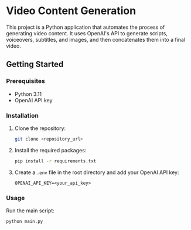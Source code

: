 # Video Content Generation

This project is a Python application that automates the process of generating video content. It uses OpenAI's API to generate scripts, voiceovers, subtitles, and images, and then concatenates them into a final video.

## Getting Started

### Prerequisites

- Python 3.11
- OpenAI API key

### Installation

1. Clone the repository:
    ```sh
    git clone <repository_url>
    ```
2. Install the required packages:
    ```sh
    pip install -r requirements.txt
    ```
3. Create a `.env` file in the root directory and add your OpenAI API key:
    ```
    OPENAI_API_KEY=<your_api_key>
    ```

### Usage

Run the main script:
```sh
python main.py
